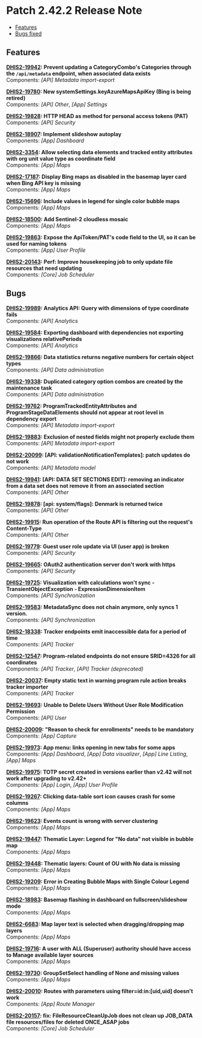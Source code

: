 # Patch 2.42.2 Release Note

- [Features](#features)
- [Bugs fixed](#bugs)

## Features

**[DHIS2-19942](https://dhis2.atlassian.net/browse/DHIS2-19942): Prevent updating a CategoryCombo's Categories through the `/api/metadata` endpoint, when associated data exists**  
Components: _[API] Metadata import-export_

**[DHIS2-19780](https://dhis2.atlassian.net/browse/DHIS2-19780): New systemSettings.keyAzureMapsApiKey (Bing is being retired)**  
Components: _[API] Other_, _[App] Settings_

**[DHIS2-19828](https://dhis2.atlassian.net/browse/DHIS2-19828): HTTP HEAD as method for personal access tokens (PAT)**  
Components: _[API] Security_

**[DHIS2-18907](https://dhis2.atlassian.net/browse/DHIS2-18907): Implement slideshow autoplay**  
Components: _[App] Dashboard_

**[DHIS2-3354](https://dhis2.atlassian.net/browse/DHIS2-3354): Allow selecting data elements and tracked entity attributes with org unit value type as coordinate field**  
Components: _[App] Maps_

**[DHIS2-17187](https://dhis2.atlassian.net/browse/DHIS2-17187): Display Bing maps as disabled in the basemap layer card when Bing API key is missing**  
Components: _[App] Maps_

**[DHIS2-15696](https://dhis2.atlassian.net/browse/DHIS2-15696): Include values in legend for single color bubble maps**  
Components: _[App] Maps_

**[DHIS2-18500](https://dhis2.atlassian.net/browse/DHIS2-18500): Add Sentinel-2 cloudless mosaic**  
Components: _[App] Maps_

**[DHIS2-19863](https://dhis2.atlassian.net/browse/DHIS2-19863): Expose the ApiToken/PAT's code field to the UI, so it can be used for naming tokens**  
Components: _[App] User Profile_

**[DHIS2-20143](https://dhis2.atlassian.net/browse/DHIS2-20143): Perf: Improve housekeeping job to only update file resources that need updating**  
Components: _[Core] Job Scheduler_

## Bugs

**[DHIS2-19989](https://dhis2.atlassian.net/browse/DHIS2-19989): Analytics API: Query with dimensions of type coordinate fails**  
Components: _[API] Analytics_

**[DHIS2-19584](https://dhis2.atlassian.net/browse/DHIS2-19584): Exporting dashboard with dependencies not exporting visualizations relativePeriods**  
Components: _[API] Analytics_

**[DHIS2-19866](https://dhis2.atlassian.net/browse/DHIS2-19866): Data statistics returns negative numbers for certain object types**  
Components: _[API] Data administration_

**[DHIS2-19338](https://dhis2.atlassian.net/browse/DHIS2-19338): Duplicated category option combos are created by the maintenance task**  
Components: _[API] Data administration_

**[DHIS2-19762](https://dhis2.atlassian.net/browse/DHIS2-19762): ProgramTrackedEntityAttributes and ProgramStageDataElements should not appear at root level in dependency export**  
Components: _[API] Metadata import-export_

**[DHIS2-19883](https://dhis2.atlassian.net/browse/DHIS2-19883): Exclusion of nested fields might not properly exclude them**  
Components: _[API] Metadata import-export_

**[DHIS2-20099](https://dhis2.atlassian.net/browse/DHIS2-20099): [API: validationNotificationTemplates]: patch updates do not work**  
Components: _[API] Metadata model_

**[DHIS2-19941](https://dhis2.atlassian.net/browse/DHIS2-19941): [API: DATA SET SECTIONS EDIT]: removing an indicator from a data set does not remove it from an associated section**  
Components: _[API] Other_

**[DHIS2-19878](https://dhis2.atlassian.net/browse/DHIS2-19878): [api: system/flags]: Denmark is returned twice**  
Components: _[API] Other_

**[DHIS2-19915](https://dhis2.atlassian.net/browse/DHIS2-19915): Run operation of the Route API is filtering out the request's Content-Type**  
Components: _[API] Other_

**[DHIS2-19779](https://dhis2.atlassian.net/browse/DHIS2-19779): Guest user role update via UI (user app) is broken**  
Components: _[API] Security_

**[DHIS2-19665](https://dhis2.atlassian.net/browse/DHIS2-19665): OAuth2 authentication server don't work with https**  
Components: _[API] Security_

**[DHIS2-19725](https://dhis2.atlassian.net/browse/DHIS2-19725): Visualization with calculations won't sync - TransientObjectException - ExpressionDimensionItem**  
Components: _[API] Synchronization_

**[DHIS2-19583](https://dhis2.atlassian.net/browse/DHIS2-19583): MetadataSync does not chain anymore, only syncs 1 version.**  
Components: _[API] Synchronization_

**[DHIS2-18338](https://dhis2.atlassian.net/browse/DHIS2-18338): Tracker endpoints emit inaccessible data for a period of time**  
Components: _[API] Tracker_

**[DHIS2-12547](https://dhis2.atlassian.net/browse/DHIS2-12547): Program-related endpoints do not ensure SRID=4326 for all coordinates**  
Components: _[API] Tracker_, _[API] Tracker (deprecated)_

**[DHIS2-20037](https://dhis2.atlassian.net/browse/DHIS2-20037): Empty static text in warning program rule action breaks tracker importer**  
Components: _[API] Tracker_

**[DHIS2-19693](https://dhis2.atlassian.net/browse/DHIS2-19693): Unable to Delete Users Without User Role Modification Permission**  
Components: _[API] User_

**[DHIS2-20009](https://dhis2.atlassian.net/browse/DHIS2-20009): "Reason to check for enrollments" needs to be mandatory**  
Components: _[App] Capture_

**[DHIS2-19973](https://dhis2.atlassian.net/browse/DHIS2-19973): App menu: links opening in new tabs for some apps**  
Components: _[App] Dashboard_, _[App] Data visualizer_, _[App] Line Listing_, _[App] Maps_

**[DHIS2-19975](https://dhis2.atlassian.net/browse/DHIS2-19975): TOTP secret created in versions earlier than v2.42 will not work after upgrading to v2.42+**  
Components: _[App] Login_, _[App] User Profile_

**[DHIS2-19267](https://dhis2.atlassian.net/browse/DHIS2-19267): Clicking data-table sort icon causes crash for some columns**  
Components: _[App] Maps_

**[DHIS2-19623](https://dhis2.atlassian.net/browse/DHIS2-19623): Events count is wrong with server clustering**  
Components: _[App] Maps_

**[DHIS2-19447](https://dhis2.atlassian.net/browse/DHIS2-19447): Thematic Layer: Legend for "No data" not visible in bubble map**  
Components: _[App] Maps_

**[DHIS2-19448](https://dhis2.atlassian.net/browse/DHIS2-19448): Thematic layers: Count of OU with No data is missing**  
Components: _[App] Maps_

**[DHIS2-19209](https://dhis2.atlassian.net/browse/DHIS2-19209): Error in Creating Bubble Maps with Single Colour Legend**  
Components: _[App] Maps_

**[DHIS2-18983](https://dhis2.atlassian.net/browse/DHIS2-18983): Basemap flashing in dashboard on fullscreen/slideshow mode**  
Components: _[App] Maps_

**[DHIS2-6683](https://dhis2.atlassian.net/browse/DHIS2-6683): Map layer text is selected when dragging/dropping map layers**  
Components: _[App] Maps_

**[DHIS2-19716](https://dhis2.atlassian.net/browse/DHIS2-19716): A user with ALL (Superuser) authority should have access to Manage available layer sources**  
Components: _[App] Maps_

**[DHIS2-19730](https://dhis2.atlassian.net/browse/DHIS2-19730): GroupSetSelect handling of None and missing values**  
Components: _[App] Maps_

**[DHIS2-20010](https://dhis2.atlassian.net/browse/DHIS2-20010): Routes with parameters using filter=id:in:[uid,uid] doesn't work**  
Components: _[App] Route Manager_

**[DHIS2-20157](https://dhis2.atlassian.net/browse/DHIS2-20157): fix: FileResourceCleanUpJob does not clean up JOB_DATA file resources/files for deleted  ONCE_ASAP jobs**  
Components: _[Core] Job Scheduler_

